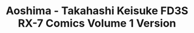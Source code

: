 ---
layout: product
title: "Aoshima - Takahashi Keisuke FD3S RX-7 Comics Volume 1 Version"
price: "TBA" 
desc: "N/A"
img_path: "/assets/img/AO56219.jpg"
brand: "N/A"
available: false
special_offer: false
new: false
soon: false
cat: "010000"
subcat: "013700"
subsubcat: "0N/A"
sifra: "AO56219"
popular: false
---
